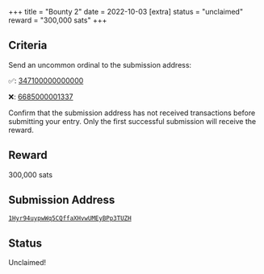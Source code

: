 +++
title = "Bounty 2"
date = 2022-10-03
[extra]
status = "unclaimed"
reward = "300,000 sats"
+++

Criteria
--------

Send an <span class=uncommon>uncommon</span> ordinal to the submission address:

✅: [347100000000000](/ordinal/347100000000000)

❌: [6685000001337](/ordinal/6685000001337)

Confirm that the submission address has not received transactions before submitting your entry. Only the first successful submission will receive the reward.

Reward
------

300,000 sats

Submission Address
------------------

[`1Hyr94uypwWq5CQffaXHvwUMEyBPp3TUZH`](https://mempool.space/address/1Hyr94uypwWq5CQffaXHvwUMEyBPp3TUZH)

Status
------

Unclaimed!
